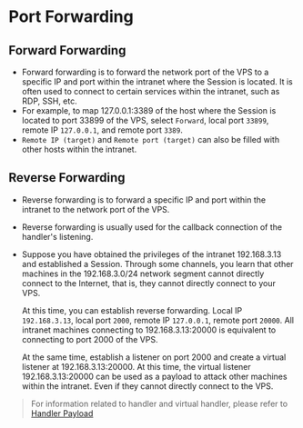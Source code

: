 # Port Forwarding

## Forward Forwarding

- Forward forwarding is to forward the network port of the VPS to a specific IP and port within the intranet where the Session is located. It is often used to connect to certain services within the intranet, such as RDP, SSH, etc.
- For example, to map 127.0.0.1:3389 of the host where the Session is located to port 33899 of the VPS, select `Forward`, local port `33899`, remote IP `127.0.0.1`, and remote port `3389`.
- `Remote IP (target)` and `Remote port (target)` can also be filled with other hosts within the intranet.

## Reverse Forwarding

- Reverse forwarding is to forward a specific IP and port within the intranet to the network port of the VPS.
- Reverse forwarding is usually used for the callback connection of the handler's listening.

- Suppose you have obtained the privileges of the intranet 192.168.3.13 and established a Session. Through some channels, you learn that other machines in the 192.168.3.0/24 network segment cannot directly connect to the Internet, that is, they cannot directly connect to your VPS.

  At this time, you can establish reverse forwarding. Local IP `192.168.3.13`, local port `2000`, remote IP `127.0.0.1`, remote port `20000`. All intranet machines connecting to 192.168.3.13:20000 is equivalent to connecting to port 2000 of the VPS.

  At the same time, establish a listener on port 2000 and create a virtual listener at 192.168.3.13:20000. At this time, the virtual listener 192.168.3.13:20000 can be used as a payload to attack other machines within the intranet. Even if they cannot directly connect to the VPS.

> For information related to handler and virtual handler, please refer to [Handler Payload](./handler_and_payload)